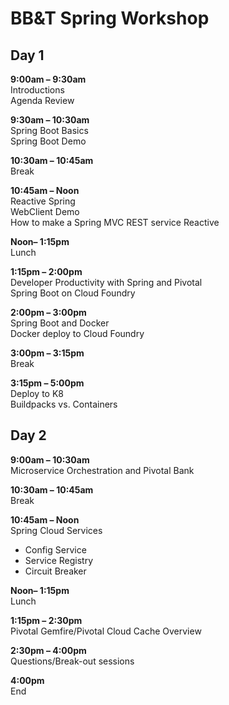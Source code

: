 
# BB&T Spring Workshop

## Day 1  
**9:00am – 9:30am**  
Introductions  
Agenda Review  

**9:30am – 10:30am**  
Spring Boot Basics  
Spring Boot Demo  

**10:30am – 10:45am**  
Break  

**10:45am – Noon**  
Reactive Spring     
WebClient Demo   
How to make a Spring MVC REST service Reactive   

**Noon– 1:15pm**  
Lunch  

**1:15pm – 2:00pm**  
Developer Productivity with Spring and Pivotal  
Spring Boot on Cloud Foundry

**2:00pm – 3:00pm**  
Spring Boot and Docker  
Docker deploy to Cloud Foundry  

**3:00pm – 3:15pm**  
Break  

**3:15pm – 5:00pm**  
Deploy to K8      
Buildpacks vs. Containers  

## Day 2  
**9:00am – 10:30am**  
Microservice Orchestration and Pivotal Bank  

**10:30am – 10:45am**  
Break  

**10:45am – Noon**  
Spring Cloud Services  
  - Config Service  
  - Service Registry   
  - Circuit Breaker  

**Noon– 1:15pm**  
Lunch  

**1:15pm – 2:30pm**  
Pivotal Gemfire/Pivotal Cloud Cache Overview  

**2:30pm – 4:00pm**  
Questions/Break-out sessions  

**4:00pm**  
End   
